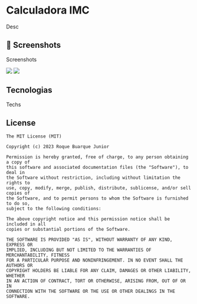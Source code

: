 # Calculadora IMC
Desc

## :camera_flash: Screenshots
<!-- You can add more screenshots here if you like -->
Screenshots

<img src="https://github.com/user-attachments/assets/ceb369cc-e4ad-475d-842d-f69957eb687d" width-70/> <img  src="https://github.com/user-attachments/assets/b584e34c-d12e-41da-a2d3-a9a1dc1bd463" width-70/>


## Tecnologias
Techs


## License
```
The MIT License (MIT)

Copyright (c) 2023 Roque Buarque Junior

Permission is hereby granted, free of charge, to any person obtaining a copy of
this software and associated documentation files (the "Software"), to deal in
the Software without restriction, including without limitation the rights to
use, copy, modify, merge, publish, distribute, sublicense, and/or sell copies of
the Software, and to permit persons to whom the Software is furnished to do so,
subject to the following conditions:

The above copyright notice and this permission notice shall be included in all
copies or substantial portions of the Software.

THE SOFTWARE IS PROVIDED "AS IS", WITHOUT WARRANTY OF ANY KIND, EXPRESS OR
IMPLIED, INCLUDING BUT NOT LIMITED TO THE WARRANTIES OF MERCHANTABILITY, FITNESS
FOR A PARTICULAR PURPOSE AND NONINFRINGEMENT. IN NO EVENT SHALL THE AUTHORS OR
COPYRIGHT HOLDERS BE LIABLE FOR ANY CLAIM, DAMAGES OR OTHER LIABILITY, WHETHER
IN AN ACTION OF CONTRACT, TORT OR OTHERWISE, ARISING FROM, OUT OF OR IN
CONNECTION WITH THE SOFTWARE OR THE USE OR OTHER DEALINGS IN THE SOFTWARE.
```
